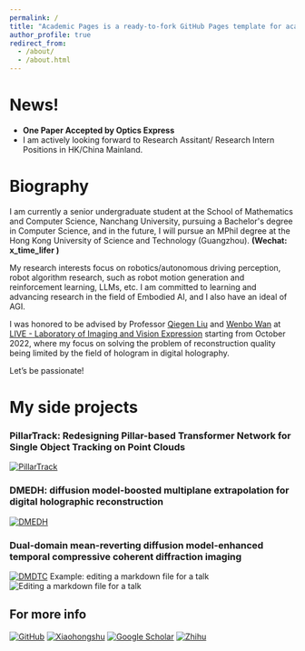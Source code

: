 ```yaml
---
permalink: /
title: "Academic Pages is a ready-to-fork GitHub Pages template for academic personal websites"
author_profile: true
redirect_from: 
  - /about/
  - /about.html
---
```

News!
======
* **One Paper Accepted by Optics Express**
* I am actively looking forward to Research Assitant/ Research Intern Positions in HK/China Mainland.

Biography
======
I am currently a senior undergraduate student at the School of Mathematics and Computer Science, Nanchang University, pursuing a Bachelor's degree in Computer Science, and in the future, I will pursue an MPhil degree at the Hong Kong University of Science and Technology (Guangzhou).  **(Wechat: x_time_lifer )**

My research interests focus on robotics/autonomous driving perception, robot algorithm research, such as robot motion generation and reinforcement learning, LLMs, etc. I am committed to learning and advancing research in the field of Embodied AI, and I also have an ideal of AGI.

I was honored to be advised by Professor [Qiegen Liu](https://github.com/yqx7150/yqx7150.github.com) and [Wenbo Wan](https://teacher.ncu.edu.cn/publish/wanwenbo/) at [LIVE - Laboratory of Imaging and Vision Expression](https://www.labxing.com/lab/1018/home) starting from October 2022, where my focus on solving the problem of reconstruction quality being limited by the field of hologram in digital holography.

<!-- Click here to read about my personal growth and life story. -->

Let’s be passionate!

My side projects
======
### PillarTrack: Redesigning Pillar-based Transformer Network for Single Object Tracking on Point Clouds

[![PillarTrack](https://github-readme-stats.vercel.app/api/pin?username=StiphyJay&repo=PillarTrack&theme=radical)](https://github.com/StiphyJay/PillarTrack)

### DMEDH: diffusion model-boosted multiplane extrapolation for digital holographic reconstruction

[![DMEDH](https://github-readme-stats.vercel.app/api/pin?username=yqx7150&repo=DMEDH&theme=radical)](https://github.com/yqx7150/DMEDH)

### Dual-domain mean-reverting diffusion model-enhanced temporal compressive coherent diffraction imaging

[![DMDTC](https://github-readme-stats.vercel.app/api/pin?username=yqx7150&repo=DMDTC&theme=radical)](https://github.com/yqx7150/DMDTC)
Example: editing a markdown file for a talk
![Editing a markdown file for a talk](/images/editing-talk.png)

For more info
------
[![GitHub](https://img.shields.io/badge/GitHub-grey?logo=github)](https://github.com/WesleyXu224)
[![Xiaohongshu](https://img.shields.io/badge/Xiaohongshu-%23FF0000?logo=xiaohongshu&logoColor=white)](https://www.xiaohongshu.com/user/profile/6443c614000000001002b5cc)
[![Google Scholar](https://img.shields.io/badge/Google%20Scholar-%20-lightgrey)](https://scholar.google.cz/citations?user=iLP3qBEAAAAJ)
[![Zhihu](https://img.shields.io/badge/知乎-white?logo=zhihu)](https://www.zhihu.com/people/meilleur-75)
